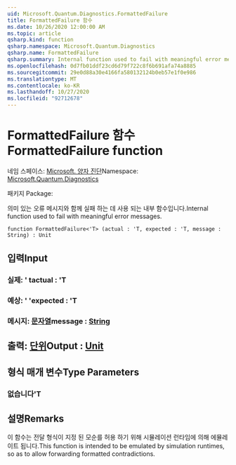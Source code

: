 ```yaml
---
uid: Microsoft.Quantum.Diagnostics.FormattedFailure
title: FormattedFailure 함수
ms.date: 10/26/2020 12:00:00 AM
ms.topic: article
qsharp.kind: function
qsharp.namespace: Microsoft.Quantum.Diagnostics
qsharp.name: FormattedFailure
qsharp.summary: Internal function used to fail with meaningful error messages.
ms.openlocfilehash: 0d7fb01ddf23cd6d79f722c8f6b691afa74a8885
ms.sourcegitcommit: 29e0d88a30e4166fa580132124b0eb57e1f0e986
ms.translationtype: MT
ms.contentlocale: ko-KR
ms.lasthandoff: 10/27/2020
ms.locfileid: "92712678"
---
```

# <a name="formattedfailure-function"></a><span data-ttu-id="027cd-102">FormattedFailure 함수</span><span class="sxs-lookup"><span data-stu-id="027cd-102">FormattedFailure function</span></span>

<span data-ttu-id="027cd-103">네임 스페이스: [Microsoft. 양자 진단](xref:Microsoft.Quantum.Diagnostics)</span><span class="sxs-lookup"><span data-stu-id="027cd-103">Namespace: [Microsoft.Quantum.Diagnostics](xref:Microsoft.Quantum.Diagnostics)</span></span>

<span data-ttu-id="027cd-104">패키지 [](https://nuget.org/packages/)</span><span class="sxs-lookup"><span data-stu-id="027cd-104">Package: [](https://nuget.org/packages/)</span></span>


<span data-ttu-id="027cd-105">의미 있는 오류 메시지와 함께 실패 하는 데 사용 되는 내부 함수입니다.</span><span class="sxs-lookup"><span data-stu-id="027cd-105">Internal function used to fail with meaningful error messages.</span></span>

```qsharp
function FormattedFailure<'T> (actual : 'T, expected : 'T, message : String) : Unit
```


## <a name="input"></a><span data-ttu-id="027cd-106">입력</span><span class="sxs-lookup"><span data-stu-id="027cd-106">Input</span></span>

### <a name="actual--t"></a><span data-ttu-id="027cd-107">실제: ' t</span><span class="sxs-lookup"><span data-stu-id="027cd-107">actual : 'T</span></span>




### <a name="expected--t"></a><span data-ttu-id="027cd-108">예상: ' '</span><span class="sxs-lookup"><span data-stu-id="027cd-108">expected : 'T</span></span>




### <a name="message--string"></a><span data-ttu-id="027cd-109">메시지: [문자열](xref:microsoft.quantum.lang-ref.string)</span><span class="sxs-lookup"><span data-stu-id="027cd-109">message : [String](xref:microsoft.quantum.lang-ref.string)</span></span>





## <a name="output--unit"></a><span data-ttu-id="027cd-110">출력: [단위](xref:microsoft.quantum.lang-ref.unit)</span><span class="sxs-lookup"><span data-stu-id="027cd-110">Output : [Unit](xref:microsoft.quantum.lang-ref.unit)</span></span>



## <a name="type-parameters"></a><span data-ttu-id="027cd-111">형식 매개 변수</span><span class="sxs-lookup"><span data-stu-id="027cd-111">Type Parameters</span></span>

### <a name="t"></a><span data-ttu-id="027cd-112">없습니다</span><span class="sxs-lookup"><span data-stu-id="027cd-112">'T</span></span>



## <a name="remarks"></a><span data-ttu-id="027cd-113">설명</span><span class="sxs-lookup"><span data-stu-id="027cd-113">Remarks</span></span>

<span data-ttu-id="027cd-114">이 함수는 전달 형식이 지정 된 모순를 허용 하기 위해 시뮬레이션 런타임에 의해 에뮬레이트 됩니다.</span><span class="sxs-lookup"><span data-stu-id="027cd-114">This function is intended to be emulated by simulation runtimes, so as to allow forwarding formatted contradictions.</span></span>